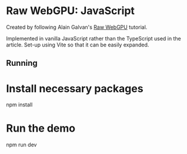 # Raw WebGPU: JavaScript

Created by following Alain Galvan's [Raw WebGPU](https://alain.xyz/blog/raw-webgpu) tutorial.

Implemented in vanilla JavaScript rather than the TypeScript used in the article.
Set-up using Vite so that it can be easily expanded.

## Running
  
  # Install necessary packages
  npm install

  # Run the demo
  npm run dev

